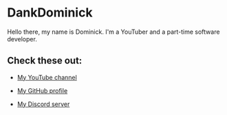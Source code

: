 # DankDominick

Hello there, my name is Dominick. I'm a YouTuber and a part-time software developer.

## Check these out:

- [My YouTube channel](https://www.youtube.com/channel/UC7hofdJFBeauO_kBBlgBWkw)

- [My GitHub profile](https://github.com/DankDominick)

- [My Discord server](https://discord.gg/29he6my)
